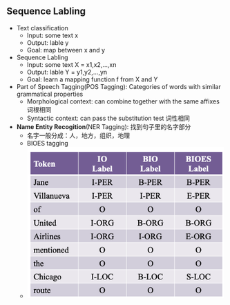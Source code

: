 ## Sequence Labling ##
* Text classification
    * Input: some text x
    * Output: lable y
    * Goal: map between x and y
* Sequence Labling
    * Input: some text X = x1,x2,...,xn
    * Output: lable Y = y1,y2,...,yn
    * Goal: learn a mapping function f from X and Y
* Part of Speech Tagging(POS Tagging): Categories of words with similar grammatical properties 
    * Morphological context: can combine together with the same affixes 词根相同
    * Syntactic context: can pass the substitution test 词性相同
* **Name Entity Recogition**(NER Tagging): 找到句子里的名字部分
    * 名字一般分成：人，地方，组织，地理
    * BIOES tagging
    * ![BIOES](https://github.com/KRISWIU/CompSci490a/blob/6829e45493075d749e68f7f4d0242b95e7f92e9c/Notes/imgs/BIOES.png)
    